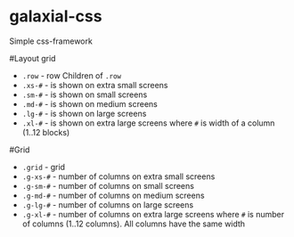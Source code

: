 # galaxial-css
Simple css-framework

#Layout grid
* `.row` - row
Children of `.row`
* `.xs-#` - is shown on extra small screens
* `.sm-#` - is shown on small screens
* `.md-#` - is shown on medium screens
* `.lg-#` - is shown on large screens
* `.xl-#` - is shown on extra large screens
where `#` is width of a column (1..12 blocks)

#Grid
* `.grid` - grid
* `.g-xs-#` - number of columns on extra small screens
* `.g-sm-#` - number of columns on small screens
* `.g-md-#` - number of columns on medium screens
* `.g-lg-#` - number of columns on large screens
* `.g-xl-#` - number of columns on extra large screens
where `#` is number of columns (1..12 columns). All columns have the same width
